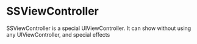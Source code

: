 # SSViewController
SSViewController is a special UIViewController. It can show without using any UIViewController, and  special effects
